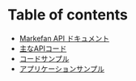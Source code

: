 # Table of contents

* [Markefan API ドキュメント](README.md)
* [主なAPIコード](api_document.md)
* [コードサンプル](code_smple.md)
* [アプリケーションサンプル](apurikshonsanpuru.md)


